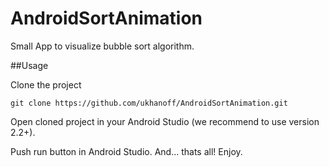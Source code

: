 # AndroidSortAnimation

Small App to visualize bubble sort algorithm.

##Usage

Clone the project
```
git clone https://github.com/ukhanoff/AndroidSortAnimation.git
```
Open cloned project in your Android Studio (we recommend to use version 2.2+).

Push run button in Android Studio. And... thats all! Enjoy.


